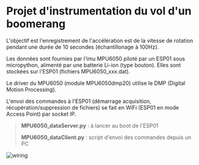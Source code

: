 # Projet d'instrumentation du vol d'un boomerang

L'objectif est l'enregistrement de l'accélération est de la vitesse de rotation pendant 
une durée de 10 secondes (échantillonage à 100Hz).

Les données sont fournies par l'imu MPU6050 piloté par un ESP01 sous micropython, alimenté 
par une batterie Li-ion (type bouton). Elles sont stockées sur l'ESP01 (fichiers MPU6050_xxx.dat).

Le driver du MPU6050 (module MPU6050dmp20) utilise le DMP (Digital Motion Processing).

L'envoi des commandes à l'ESP01 (démarrage acquisition, récupération/suppression de fichiers) se fait en WiFi 
(ESP01 en mode Access Point) par socket IP.

> __MPU6050_dataServer.py__ : à lancer au boot de l'ESP01
> 
> __MPU6050_dataClient.py__ : script d'envoi des commandes depuis un PC


![wiring](Boomerang_1.png)
